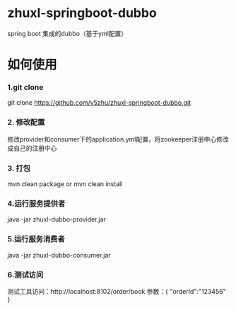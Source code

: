 # zhuxl-springboot-dubbo
spring boot 集成的dubbo（基于yml配置）

# 如何使用
### 1.git clone 
git clone https://github.com/v5zhu/zhuxl-springboot-dubbo.git

### 2. 修改配置
修改provider和consumer下的application.yml配置，将zookeeper注册中心修改成自己的注册中心

### 3. 打包
mvn clean package or mvn clean install

### 4.运行服务提供者
java -jar zhuxl-dubbo-provider.jar

### 5.运行服务消费者
java -jar zhuxl-dubbo-consumer.jar

### 6.测试访问
测试工具访问：http://localhost:8102/order/book
参数：{
  "orderId":"123456"
}
